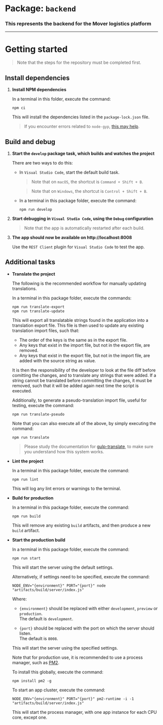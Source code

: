 # Package: `backend`

### This represents the backend for the Mover logistics platform

---

# Getting started

> Note that the steps for the repository must be completed first.

## Install dependencies

1. **Install NPM dependencies**

   In a terminal in this folder, execute the command:

   ```
   npm ci
   ```

   This will install the dependencies listed in the `package-lock.json` file.

   > If you encounter errors related to `node-gyp`, [this may help](https://github.com/nodejs/node-gyp/issues/629).

## Build and debug

1. **Start the `develop` package task, which builds and watches the project**

   There are two ways to do this:

   * In `Visual Studio Code`, start the default build task.

     >  Note that on `macOS`, the shortcut is `Command + Shift + B`.

     >  Note that on `Windows`, the shortcut is `Control + Shift + B`.

   * In a terminal in this package folder, execute the command:

     ```
     npm run develop
     ```

2. **Start debugging in `Visual Studio Code`, using the `Debug` configuration**

   > Note that the app is automatically restarted after each build.

3. **The app should now be available on http://localhost:8008**

   Use the `REST Client` plugin for `Visual Studio Code` to test the app.

## Additional tasks

* **Translate the project**

  The following is the recommended workflow for manually updating translations.

  In a terminal in this package folder, execute the commands:

  ```
  npm run translate-export
  npm run translate-update
  ```

  This will export all translatable strings found in the application into a translation export file.
  This file is then used to update any existing translation import files, such that:
  - The order of the keys is the same as in the export file.
  - Any keys that exist in the import file, but not in the export file, are removed.
  - Any keys that exist in the export file, but not in the import file, are added with the source string as value.

  It is then the responsibility of the developer to look at the file diff before comitting the changes,
  and to translate any strings that were added. If a string cannot be translated before committing the changes,
  it must be removed, such that it will be added again next time the script is executed.

  Additionally, to generate a pseudo-translation import file, useful for testing, execute the command:

  ```
  npm run translate-pseudo
  ```

  Note that you can also execute all of the above, by simply executing the command:

  ```
  npm run translate
  ```

  > Please study the documentation for [gulp-translate](https://www.npmjs.com/package/gulp-translate),
  > to make sure you understand how this system works.

* **Lint the project**

  In a terminal in this package folder, execute the command:

  ```
  npm run lint
  ```

  This will log any lint errors or warnings to the terminal.

* **Build for production**

  In a terminal in this package folder, execute the command:

  ```
  npm run build
  ```

  This will remove any existing `build` artifacts, and then produce a new `build` artifact.

* **Start the production build**

  In a terminal in this package folder, execute the command:

  ```
  npm run start
  ```

  This will start the server using the default settings.

  Alternatively, if settings need to be specified, execute the command:

  ```
  NODE_ENV="{environment}" PORT="{port}" node "artifacts/build/server/index.js"
  ```

  Where:

  * `{environment}` should be replaced with either `development`, `preview` or `production`.<br>
    The default is `development`.

  * `{port}` should be replaced with the port on which the server should listen.<br>
    The default is `8008`.

  This will start the server using the specified settings.

  Note that for production use, it is recommended to use a process manager, such as [PM2](https://pm2.keymetrics.io/).

  To install this globally, execute the command:

  ```
  npm install pm2 -g
  ```

  To start an app cluster, execute the command:

  ```
  NODE_ENV="{environment}" PORT="{port}" pm2-runtime -i -1 "artifacts/build/server/index.js"
  ```

  This will start the process manager, with one app instance for each CPU core, except one.
